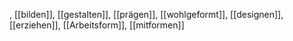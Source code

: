 , [[bilden]], [[gestalten]], [[prägen]], [[wohlgeformt]], [[designen]], [[erziehen]], [[Arbeitsform]], [[mitformen]]